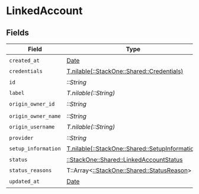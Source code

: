 # LinkedAccount


## Fields

| Field                                                                                      | Type                                                                                       | Required                                                                                   | Description                                                                                |
| ------------------------------------------------------------------------------------------ | ------------------------------------------------------------------------------------------ | ------------------------------------------------------------------------------------------ | ------------------------------------------------------------------------------------------ |
| `created_at`                                                                               | [Date](https://ruby-doc.org/stdlib-2.6.1/libdoc/date/rdoc/Date.html)                       | :heavy_check_mark:                                                                         | N/A                                                                                        |
| `credentials`                                                                              | [T.nilable(::StackOne::Shared::Credentials)](../../models/shared/credentials.md)           | :heavy_minus_sign:                                                                         | N/A                                                                                        |
| `id`                                                                                       | *::String*                                                                                 | :heavy_check_mark:                                                                         | N/A                                                                                        |
| `label`                                                                                    | *T.nilable(::String)*                                                                      | :heavy_minus_sign:                                                                         | N/A                                                                                        |
| `origin_owner_id`                                                                          | *::String*                                                                                 | :heavy_check_mark:                                                                         | N/A                                                                                        |
| `origin_owner_name`                                                                        | *::String*                                                                                 | :heavy_check_mark:                                                                         | N/A                                                                                        |
| `origin_username`                                                                          | *T.nilable(::String)*                                                                      | :heavy_minus_sign:                                                                         | N/A                                                                                        |
| `provider`                                                                                 | *::String*                                                                                 | :heavy_check_mark:                                                                         | N/A                                                                                        |
| `setup_information`                                                                        | [T.nilable(::StackOne::Shared::SetupInformation)](../../models/shared/setupinformation.md) | :heavy_minus_sign:                                                                         | N/A                                                                                        |
| `status`                                                                                   | [::StackOne::Shared::LinkedAccountStatus](../../models/shared/linkedaccountstatus.md)      | :heavy_check_mark:                                                                         | N/A                                                                                        |
| `status_reasons`                                                                           | T::Array<[::StackOne::Shared::StatusReason](../../models/shared/statusreason.md)>          | :heavy_minus_sign:                                                                         | N/A                                                                                        |
| `updated_at`                                                                               | [Date](https://ruby-doc.org/stdlib-2.6.1/libdoc/date/rdoc/Date.html)                       | :heavy_check_mark:                                                                         | N/A                                                                                        |